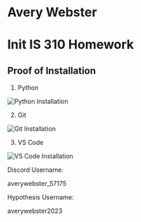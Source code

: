 # Avery Webster

# Init IS 310 Homework

## Proof of Installation

1. Python

![Python Installation](images/Screenshot%202024-08-30%20at%2010.11.04 AM.png)

2. Git

![Git Installation](images/Screenshot%202024-08-30%20at%2010.50.24 AM.png)

3. VS Code

![VS Code Installation](images/Screenshot%202024-08-30%20at%2010.58.43 AM.png)

Discord Username:

averywebster_57175

Hypothesis Username:

averywebster2023